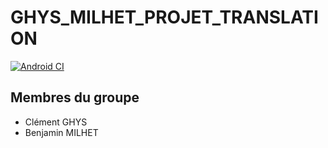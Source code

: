 # GHYS_MILHET_PROJET_TRANSLATION

[![Android CI](https://github.com/benjamin-milhet/GHYS_MILHET_PROJET_TRANSLATION/actions/workflows/android.yml/badge.svg)](https://github.com/benjamin-milhet/GHYS_MILHET_PROJET_TRANSLATION/actions/workflows/android.yml)

## Membres du groupe
 - Clément GHYS
 - Benjamin MILHET

